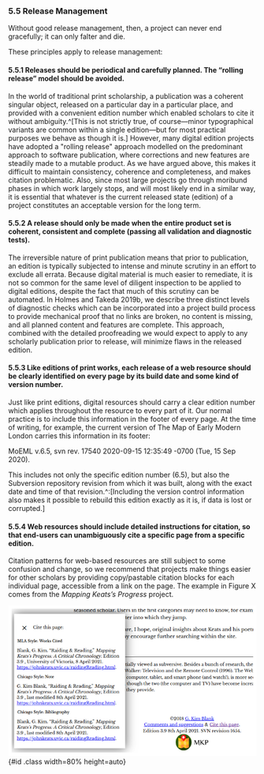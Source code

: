 ### 5.5 Release Management 

Without good release management, then, a project can never end gracefully; it can only falter and die. 

These principles apply to release management:

#### 5.5.1 Releases should be periodical and carefully planned. The “rolling release” model should be avoided.

In the world of traditional print scholarship, a publication was a coherent singular object, released on a particular day in a particular place, and provided with a convenient edition number which enabled scholars to cite it without ambiguity.^[This is not strictly true, of course—minor typographical variants are common within a single edition—but for most practical purposes we behave as though it is.] However, many digital edition projects have adopted a "rolling release" approach modelled on the predominant approach to software publication, where corrections and new features are steadily made to a mutable product. As we have argued above, this makes it difficult to maintain consistency, coherence and completeness, and makes citation problematic. Also, since most large projects go through moribund phases in which work largely stops, and will most likely end in a similar way, it is essential that whatever is the current released state (edition) of a project constitutes an acceptable version for the long term.

#### 5.5.2 A release should only be made when the entire product set is coherent, consistent and complete (passing all validation and diagnostic tests).

The irreversible nature of print publication means that prior to publication, an edition is typically subjected to intense and minute scrutiny in an effort to exclude all errata. Because digital material is much easier to remediate, it is not so common for the same level of diligent inspection to be applied to digital editions, despite the fact that much of this scrutiny can be automated. In Holmes and Takeda 2019b, we describe three distinct levels of diagnostic checks which can be incorporated into a project build process to provide mechanical proof that no links are broken, no content is missing, and all planned content and features are complete. This approach, combined with the detailed proofreading we would expect to apply to any scholarly publication prior to release, will minimize flaws in the released edition.

#### 5.5.3 Like editions of print works, each release of a web resource should be clearly identified on every page by its build date and some kind of version number.

Just like print editions, digital resources should carry a clear edition number which applies throughout the resource to every part of it. Our normal practice is to include this information in the footer of every page. At the time of writing, for example, the current version of The Map of Early Modern London carries this information in its footer:

MoEML v.6.5, svn rev. 17540 2020-09-15 12:35:49 -0700 (Tue, 15 Sep 2020). 

This includes not only the specific edition number (6.5), but also the Subversion repository revision from which it was built, along with the exact date and time of that revision.^:[Including the version control information also makes it possible to rebuild this edition exactly as it is, if data is lost or corrupted.]

#### 5.5.4 Web resources should include detailed instructions for citation, so that end-users can unambiguously cite a specific page from a specific edition.

Citation patterns for web-based resources are still subject to some confusion and change, so we recommend that projects make things easier for other scholars by providing copy/pastable citation blocks for each individual page, accessible from a link on the page. The example in Figure X comes from the _Mapping Keats’s Progress_ project.

![Citation popup in _Mapping Keats’s Progress_](images/citationPopup.png){#id .class width=80% height=auto}


